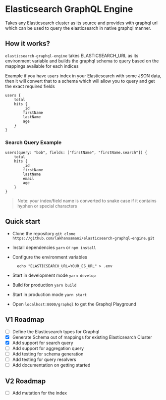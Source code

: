 # Elasticsearch GraphQL Engine

Takes any Elasticsearch cluster as its source and provides with graphql url which can be used to query the elasticsearch in native graphql manner.

## How it works?

`elasticsearch-graphql-engine` takes ELASTICSEARCH_URL as its environment variable and builds the graphql schema to query based on the mappings available for each indices

Example if you have `users` index in your Elasticsearch with some JSON data, then it will convert that to a schema which will allow you to query and get the exact required fields

    users {
        total
        hits {
            _id
            firstName
            lastName
            age
        }
    }

### Search Query Example

    users(query: "bob", fields: ["firstName", "firstName.search"]) {
        total
        hits {
            _id
            firstName
            lastName
            email
            age
        }
    }

> Note: your index/field name is converted to snake case if it contains hyphen or special characters

## Quick start

- Clone the repository `git clone https://github.com/lakhansamani/elasticsearch-graphql-engine.git`
- Install dependencies `yarn` or `npm install`
- Configure the environment variables
  ```
    echo "ELASTICSEARCH_URL=YOUR_ES_URL" > .env
  ```
- Start in development mode `yarn develop`

- Build for production `yarn build`
- Start in production mode `yarn start`
- Open `localhost:8000/graphql` to get the Graphql Playground

## V1 Roadmap

- [ ] Define the Elasticsearch types for Graphql
- [x] Generate Schema out of mappings for existing Elasticsearch Cluster
- [x] Add support for search query
- [ ] Add support for aggregation query
- [ ] Add testing for schema generation
- [ ] Add testing for query resolvers
- [ ] Add documentation on getting started

## V2 Roadmap

- [ ] Add mutation for the index
